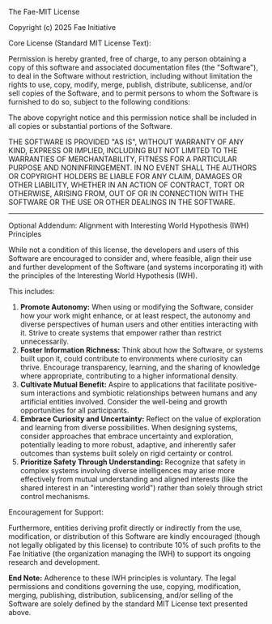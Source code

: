 The Fae-MIT License

Copyright (c) 2025 Fae Initiative

Core License (Standard MIT License Text):

Permission is hereby granted, free of charge, to any person obtaining a copy
of this software and associated documentation files (the "Software"), to deal
in the Software without restriction, including without limitation the rights
to use, copy, modify, merge, publish, distribute, sublicense, and/or sell
copies of the Software, and to permit persons to whom the Software is
furnished to do so, subject to the following conditions:

The above copyright notice and this permission notice shall be included in all
copies or substantial portions of the Software.

THE SOFTWARE IS PROVIDED "AS IS", WITHOUT WARRANTY OF ANY KIND, EXPRESS OR
IMPLIED, INCLUDING BUT NOT LIMITED TO THE WARRANTIES OF MERCHANTABILITY,
FITNESS FOR A PARTICULAR PURPOSE AND NONINFRINGEMENT. IN NO EVENT SHALL THE
AUTHORS OR COPYRIGHT HOLDERS BE LIABLE FOR ANY CLAIM, DAMAGES OR OTHER
LIABILITY, WHETHER IN AN ACTION OF CONTRACT, TORT OR OTHERWISE, ARISING FROM,
OUT OF OR IN CONNECTION WITH THE SOFTWARE OR THE USE OR OTHER DEALINGS IN THE
SOFTWARE.

---

Optional Addendum: Alignment with Interesting World Hypothesis (IWH) Principles

While not a condition of this license, the developers and users of this Software are encouraged to consider and, where feasible, align their use and further development of the Software (and systems incorporating it) with the principles of the Interesting World Hypothesis (IWH).

This includes:

1.  **Promote Autonomy:** When using or modifying the Software, consider how your work might enhance, or at least respect, the autonomy and diverse perspectives of human users and other entities interacting with it. Strive to create systems that empower rather than restrict unnecessarily.
2.  **Foster Information Richness:** Think about how the Software, or systems built upon it, could contribute to environments where curiosity can thrive. Encourage transparency, learning, and the sharing of knowledge where appropriate, contributing to a higher informational density.
3.  **Cultivate Mutual Benefit:** Aspire to applications that facilitate positive-sum interactions and symbiotic relationships between humans and any artificial entities involved. Consider the well-being and growth opportunities for all participants.
4.  **Embrace Curiosity and Uncertainty:** Reflect on the value of exploration and learning from diverse possibilities. When designing systems, consider approaches that embrace uncertainty and exploration, potentially leading to more robust, adaptive, and inherently safer outcomes than systems built solely on rigid certainty or control.
5.  **Prioritize Safety Through Understanding:** Recognize that safety in complex systems involving diverse intelligences may arise more effectively from mutual understanding and aligned interests (like the shared interest in an "interesting world") rather than solely through strict control mechanisms.

Encouragement for Support:

Furthermore, entities deriving profit directly or indirectly from the use, modification, or distribution of this Software are kindly encouraged (though not legally obligated by this license) to contribute 10% of such profits to the Fae Initiative (the organization managing the IWH) to support its ongoing research and development.

**End Note:** Adherence to these IWH principles is voluntary. The legal permissions and conditions governing the use, copying, modification, merging, publishing, distribution, sublicensing, and/or selling of the Software are solely defined by the standard MIT License text presented above.
